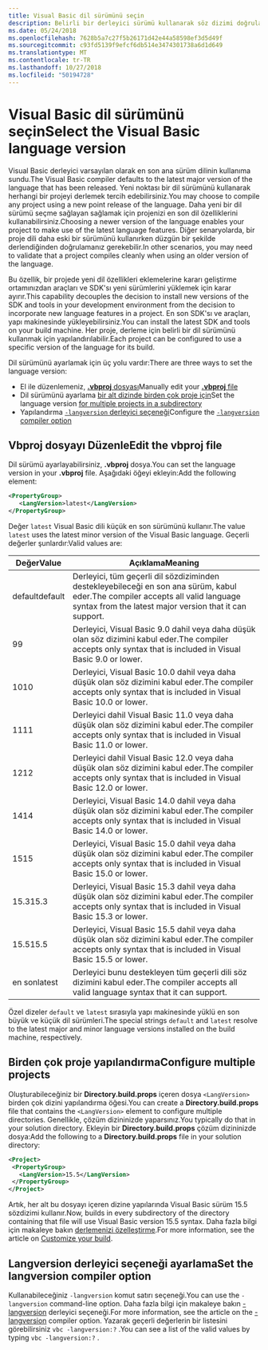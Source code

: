 ```yaml
---
title: Visual Basic dil sürümünü seçin
description: Belirli bir derleyici sürümü kullanarak söz dizimi doğrulama gerçekleştirmek için derleyicinin yapılandırın.
ms.date: 05/24/2018
ms.openlocfilehash: 7628b5a7c27f5b26171d42e44a58598ef3d5d49f
ms.sourcegitcommit: c93fd5139f9efcf6db514e3474301738a6d1d649
ms.translationtype: MT
ms.contentlocale: tr-TR
ms.lasthandoff: 10/27/2018
ms.locfileid: "50194728"
---
```

# <a name="select-the-visual-basic-language-version"></a><span data-ttu-id="0f299-103">Visual Basic dil sürümünü seçin</span><span class="sxs-lookup"><span data-stu-id="0f299-103">Select the Visual Basic language version</span></span>

<span data-ttu-id="0f299-104">Visual Basic derleyici varsayılan olarak en son ana sürüm dilinin kullanıma sundu.</span><span class="sxs-lookup"><span data-stu-id="0f299-104">The Visual Basic compiler defaults to the latest major version of the language that has been released.</span></span> <span data-ttu-id="0f299-105">Yeni noktası bir dil sürümünü kullanarak herhangi bir projeyi derlemek tercih edebilirsiniz.</span><span class="sxs-lookup"><span data-stu-id="0f299-105">You may choose to compile any project using a new point release of the language.</span></span> <span data-ttu-id="0f299-106">Daha yeni bir dil sürümü seçme sağlayan sağlamak için projenizi en son dil özelliklerini kullanabilirsiniz.</span><span class="sxs-lookup"><span data-stu-id="0f299-106">Choosing a newer version of the language enables your project to make use of the latest language features.</span></span> <span data-ttu-id="0f299-107">Diğer senaryolarda, bir proje dili daha eski bir sürümünü kullanırken düzgün bir şekilde derlendiğinden doğrulamanız gerekebilir.</span><span class="sxs-lookup"><span data-stu-id="0f299-107">In other scenarios, you may need to validate that a project compiles cleanly when using an older version of the language.</span></span>

<span data-ttu-id="0f299-108">Bu özellik, bir projede yeni dil özellikleri eklemelerine kararı geliştirme ortamınızdan araçları ve SDK'sı yeni sürümlerini yüklemek için karar ayırır.</span><span class="sxs-lookup"><span data-stu-id="0f299-108">This capability decouples the decision to install new versions of the SDK and tools in your development environment from the decision to incorporate new language features in a project.</span></span> <span data-ttu-id="0f299-109">En son SDK'sı ve araçları, yapı makinesinde yükleyebilirsiniz.</span><span class="sxs-lookup"><span data-stu-id="0f299-109">You can install the latest SDK and tools on your build machine.</span></span> <span data-ttu-id="0f299-110">Her proje, derleme için belirli bir dil sürümünü kullanmak için yapılandırılabilir.</span><span class="sxs-lookup"><span data-stu-id="0f299-110">Each project can be configured to use a specific version of the language for its build.</span></span>

<span data-ttu-id="0f299-111">Dil sürümünü ayarlamak için üç yolu vardır:</span><span class="sxs-lookup"><span data-stu-id="0f299-111">There are three ways to set the language version:</span></span>

- <span data-ttu-id="0f299-112">El ile düzenlemeniz, [ **.vbproj** dosyası](#edit-the-vbproj-file)</span><span class="sxs-lookup"><span data-stu-id="0f299-112">Manually edit your [**.vbproj** file](#edit-the-vbproj-file)</span></span>
- <span data-ttu-id="0f299-113">Dil sürümünü ayarlama [bir alt dizinde birden çok proje için](#configure-multiple-projects)</span><span class="sxs-lookup"><span data-stu-id="0f299-113">Set the language version [for multiple projects in a subdirectory](#configure-multiple-projects)</span></span>
- <span data-ttu-id="0f299-114">Yapılandırma [ `-langversion` derleyici seçeneği](#set-the-langversion-compiler-option)</span><span class="sxs-lookup"><span data-stu-id="0f299-114">Configure the [`-langversion` compiler option](#set-the-langversion-compiler-option)</span></span>

## <a name="edit-the-vbproj-file"></a><span data-ttu-id="0f299-115">Vbproj dosyayı Düzenle</span><span class="sxs-lookup"><span data-stu-id="0f299-115">Edit the vbproj file</span></span>

<span data-ttu-id="0f299-116">Dil sürümü ayarlayabilirsiniz, **.vbproj** dosya.</span><span class="sxs-lookup"><span data-stu-id="0f299-116">You can set the language version in your **.vbproj** file.</span></span> <span data-ttu-id="0f299-117">Aşağıdaki öğeyi ekleyin:</span><span class="sxs-lookup"><span data-stu-id="0f299-117">Add the following element:</span></span>

```xml
<PropertyGroup>
   <LangVersion>latest</LangVersion>
</PropertyGroup>
```

<span data-ttu-id="0f299-118">Değer `latest` Visual Basic dili küçük en son sürümünü kullanır.</span><span class="sxs-lookup"><span data-stu-id="0f299-118">The value `latest` uses the latest minor version of the Visual Basic language.</span></span> <span data-ttu-id="0f299-119">Geçerli değerler şunlardır:</span><span class="sxs-lookup"><span data-stu-id="0f299-119">Valid values are:</span></span>

|<span data-ttu-id="0f299-120">Değer</span><span class="sxs-lookup"><span data-stu-id="0f299-120">Value</span></span>|<span data-ttu-id="0f299-121">Açıklama</span><span class="sxs-lookup"><span data-stu-id="0f299-121">Meaning</span></span>|
|------------|-------------|
|<span data-ttu-id="0f299-122">default</span><span class="sxs-lookup"><span data-stu-id="0f299-122">default</span></span>|<span data-ttu-id="0f299-123">Derleyici, tüm geçerli dil sözdiziminden destekleyebileceği en son ana sürüm, kabul eder.</span><span class="sxs-lookup"><span data-stu-id="0f299-123">The compiler accepts all valid language syntax from the latest major version that it can support.</span></span>|
|<span data-ttu-id="0f299-124">9</span><span class="sxs-lookup"><span data-stu-id="0f299-124">9</span></span>|<span data-ttu-id="0f299-125">Derleyici, Visual Basic 9.0 dahil veya daha düşük olan söz dizimini kabul eder.</span><span class="sxs-lookup"><span data-stu-id="0f299-125">The compiler accepts only syntax that is included in Visual Basic 9.0 or lower.</span></span>|
|<span data-ttu-id="0f299-126">10</span><span class="sxs-lookup"><span data-stu-id="0f299-126">10</span></span>|<span data-ttu-id="0f299-127">Derleyici, Visual Basic 10.0 dahil veya daha düşük olan söz dizimini kabul eder.</span><span class="sxs-lookup"><span data-stu-id="0f299-127">The compiler accepts only syntax that is included in Visual Basic 10.0 or lower.</span></span>|
|<span data-ttu-id="0f299-128">11</span><span class="sxs-lookup"><span data-stu-id="0f299-128">11</span></span>|<span data-ttu-id="0f299-129">Derleyici dahil Visual Basic 11.0 veya daha düşük olan söz dizimini kabul eder.</span><span class="sxs-lookup"><span data-stu-id="0f299-129">The compiler accepts only syntax that is included in Visual Basic 11.0 or lower.</span></span>|
|<span data-ttu-id="0f299-130">12</span><span class="sxs-lookup"><span data-stu-id="0f299-130">12</span></span>|<span data-ttu-id="0f299-131">Derleyici dahil Visual Basic 12.0 veya daha düşük olan söz dizimini kabul eder.</span><span class="sxs-lookup"><span data-stu-id="0f299-131">The compiler accepts only syntax that is included in Visual Basic 12.0 or lower.</span></span>|
|<span data-ttu-id="0f299-132">14</span><span class="sxs-lookup"><span data-stu-id="0f299-132">14</span></span>|<span data-ttu-id="0f299-133">Derleyici, Visual Basic 14.0 dahil veya daha düşük olan söz dizimini kabul eder.</span><span class="sxs-lookup"><span data-stu-id="0f299-133">The compiler accepts only syntax that is included in Visual Basic 14.0 or lower.</span></span>|
|<span data-ttu-id="0f299-134">15</span><span class="sxs-lookup"><span data-stu-id="0f299-134">15</span></span>|<span data-ttu-id="0f299-135">Derleyici, Visual Basic 15.0 dahil veya daha düşük olan söz dizimini kabul eder.</span><span class="sxs-lookup"><span data-stu-id="0f299-135">The compiler accepts only syntax that is included in Visual Basic 15.0 or lower.</span></span>|
|<span data-ttu-id="0f299-136">15.3</span><span class="sxs-lookup"><span data-stu-id="0f299-136">15.3</span></span>|<span data-ttu-id="0f299-137">Derleyici, Visual Basic 15.3 dahil veya daha düşük olan söz dizimini kabul eder.</span><span class="sxs-lookup"><span data-stu-id="0f299-137">The compiler accepts only syntax that is included in Visual Basic 15.3 or lower.</span></span>|
|<span data-ttu-id="0f299-138">15.5</span><span class="sxs-lookup"><span data-stu-id="0f299-138">15.5</span></span>|<span data-ttu-id="0f299-139">Derleyici, Visual Basic 15.5 dahil veya daha düşük olan söz dizimini kabul eder.</span><span class="sxs-lookup"><span data-stu-id="0f299-139">The compiler accepts only syntax that is included in Visual Basic 15.5 or lower.</span></span>|
|<span data-ttu-id="0f299-140">en son</span><span class="sxs-lookup"><span data-stu-id="0f299-140">latest</span></span>|<span data-ttu-id="0f299-141">Derleyici bunu destekleyen tüm geçerli dili söz dizimini kabul eder.</span><span class="sxs-lookup"><span data-stu-id="0f299-141">The compiler accepts all valid language syntax that it can support.</span></span>|

<span data-ttu-id="0f299-142">Özel dizeler `default` ve `latest` sırasıyla yapı makinesinde yüklü en son büyük ve küçük dil sürümleri.</span><span class="sxs-lookup"><span data-stu-id="0f299-142">The special strings `default` and `latest` resolve to the latest major and minor language versions installed on the build machine, respectively.</span></span>

## <a name="configure-multiple-projects"></a><span data-ttu-id="0f299-143">Birden çok proje yapılandırma</span><span class="sxs-lookup"><span data-stu-id="0f299-143">Configure multiple projects</span></span>

<span data-ttu-id="0f299-144">Oluşturabileceğiniz bir **Directory.build.props** içeren dosya `<LangVersion>` birden çok dizini yapılandırma öğesi.</span><span class="sxs-lookup"><span data-stu-id="0f299-144">You can create a **Directory.build.props** file that contains the `<LangVersion>` element to configure multiple directories.</span></span> <span data-ttu-id="0f299-145">Genellikle, çözüm dizininizde yaparsınız.</span><span class="sxs-lookup"><span data-stu-id="0f299-145">You typically do that in your solution directory.</span></span> <span data-ttu-id="0f299-146">Ekleyin bir **Directory.build.props** çözüm dizininizde dosya:</span><span class="sxs-lookup"><span data-stu-id="0f299-146">Add the following to a **Directory.build.props** file in your solution directory:</span></span>

```xml
<Project>
 <PropertyGroup>
   <LangVersion>15.5</LangVersion>
 </PropertyGroup>
</Project>
```

<span data-ttu-id="0f299-147">Artık, her alt bu dosyayı içeren dizine yapılarında Visual Basic sürüm 15.5 sözdizimi kullanır.</span><span class="sxs-lookup"><span data-stu-id="0f299-147">Now, builds in every subdirectory of the directory containing that file will use Visual Basic version 15.5 syntax.</span></span> <span data-ttu-id="0f299-148">Daha fazla bilgi için makaleye bakın [derlemenizi özelleştirme](/visualstudio/msbuild/customize-your-build.md).</span><span class="sxs-lookup"><span data-stu-id="0f299-148">For more information, see the article on [Customize your build](/visualstudio/msbuild/customize-your-build.md).</span></span>

## <a name="set-the-langversion-compiler-option"></a><span data-ttu-id="0f299-149">Langversion derleyici seçeneği ayarlama</span><span class="sxs-lookup"><span data-stu-id="0f299-149">Set the langversion compiler option</span></span>

<span data-ttu-id="0f299-150">Kullanabileceğiniz `-langversion` komut satırı seçeneği.</span><span class="sxs-lookup"><span data-stu-id="0f299-150">You can use the `-langversion` command-line option.</span></span> <span data-ttu-id="0f299-151">Daha fazla bilgi için makaleye bakın [- langversion](../reference/command-line-compiler/langversion.md) derleyici seçeneği.</span><span class="sxs-lookup"><span data-stu-id="0f299-151">For more information, see the article on the [-langversion](../reference/command-line-compiler/langversion.md) compiler option.</span></span> <span data-ttu-id="0f299-152">Yazarak geçerli değerlerin bir listesini görebilirsiniz `vbc -langversion:?` .</span><span class="sxs-lookup"><span data-stu-id="0f299-152">You can see a list of the valid values by typing  `vbc -langversion:?` .</span></span>
